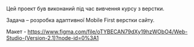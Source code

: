 Цей проект був виконаний під час вивчення курсу з верстки.

Задача – розробка адаптивної Mobile First верстки сайту.

Макет - https://www.figma.com/file/oTYBECAN79dXy19hzWObO4/Web-Studio-(Version-2.1)?node-id=0%3A1

